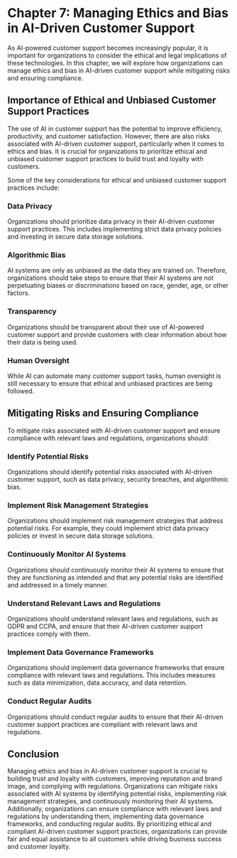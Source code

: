 Chapter 7: Managing Ethics and Bias in AI-Driven Customer Support
=================================================================

As AI-powered customer support becomes increasingly popular, it is important for organizations to consider the ethical and legal implications of these technologies. In this chapter, we will explore how organizations can manage ethics and bias in AI-driven customer support while mitigating risks and ensuring compliance.

Importance of Ethical and Unbiased Customer Support Practices
-------------------------------------------------------------

The use of AI in customer support has the potential to improve efficiency, productivity, and customer satisfaction. However, there are also risks associated with AI-driven customer support, particularly when it comes to ethics and bias. It is crucial for organizations to prioritize ethical and unbiased customer support practices to build trust and loyalty with customers.

Some of the key considerations for ethical and unbiased customer support practices include:

### Data Privacy

Organizations should prioritize data privacy in their AI-driven customer support practices. This includes implementing strict data privacy policies and investing in secure data storage solutions.

### Algorithmic Bias

AI systems are only as unbiased as the data they are trained on. Therefore, organizations should take steps to ensure that their AI systems are not perpetuating biases or discriminations based on race, gender, age, or other factors.

### Transparency

Organizations should be transparent about their use of AI-powered customer support and provide customers with clear information about how their data is being used.

### Human Oversight

While AI can automate many customer support tasks, human oversight is still necessary to ensure that ethical and unbiased practices are being followed.

Mitigating Risks and Ensuring Compliance
----------------------------------------

To mitigate risks associated with AI-driven customer support and ensure compliance with relevant laws and regulations, organizations should:

### Identify Potential Risks

Organizations should identify potential risks associated with AI-driven customer support, such as data privacy, security breaches, and algorithmic bias.

### Implement Risk Management Strategies

Organizations should implement risk management strategies that address potential risks. For example, they could implement strict data privacy policies or invest in secure data storage solutions.

### Continuously Monitor AI Systems

Organizations should continuously monitor their AI systems to ensure that they are functioning as intended and that any potential risks are identified and addressed in a timely manner.

### Understand Relevant Laws and Regulations

Organizations should understand relevant laws and regulations, such as GDPR and CCPA, and ensure that their AI-driven customer support practices comply with them.

### Implement Data Governance Frameworks

Organizations should implement data governance frameworks that ensure compliance with relevant laws and regulations. This includes measures such as data minimization, data accuracy, and data retention.

### Conduct Regular Audits

Organizations should conduct regular audits to ensure that their AI-driven customer support practices are compliant with relevant laws and regulations.

Conclusion
----------

Managing ethics and bias in AI-driven customer support is crucial to building trust and loyalty with customers, improving reputation and brand image, and complying with regulations. Organizations can mitigate risks associated with AI systems by identifying potential risks, implementing risk management strategies, and continuously monitoring their AI systems. Additionally, organizations can ensure compliance with relevant laws and regulations by understanding them, implementing data governance frameworks, and conducting regular audits. By prioritizing ethical and compliant AI-driven customer support practices, organizations can provide fair and equal assistance to all customers while driving business success and customer loyalty.
